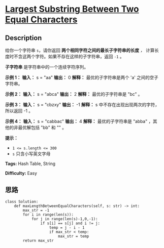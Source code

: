 # [Largest Substring Between Two Equal Characters][title]

## Description

给你一个字符串 `s`，请你返回 **两个相同字符之间的最长子字符串的长度** _，_ 计算长度时不含这两个字符。如果不存在这样的子字符串，返回 `-1`
。

**子字符串** 是字符串中的一个连续字符序列。

**示例 1：**
            **输入：** s = "aa"    **输出：** 0    **解释：** 最优的子字符串是两个 'a' 之间的空子字符串。

**示例 2：**
            **输入：** s = "abca"    **输出：** 2    **解释：** 最优的子字符串是 "bc" 。    

**示例 3：**
            **输入：** s = "cbzxy"    **输出：** -1    **解释：** s 中不存在出现出现两次的字符，所以返回 -1 。    

**示例 4：**
            **输入：** s = "cabbac"    **输出：** 4    **解释：** 最优的子字符串是 "abba" ，其他的非最优解包括 "bb" 和 "" 。    

**提示：**

  * `1 <= s.length <= 300`
  * `s` 只含小写英文字母


**Tags:** Hash Table, String

**Difficulty:** Easy

## 思路

``` python3
class Solution:
    def maxLengthBetweenEqualCharacters(self, s: str) -> int:
        max_str = -1
        for i in range(len(s)):
            for j in range(len(s)-1,0,-1):
                if s[i] == s[j] and i != j:
                    temp = j - i - 1
                    if max_str < temp:
                        max_str = temp
        return max_str
```

[title]: https://leetcode-cn.com/problems/largest-substring-between-two-equal-characters
